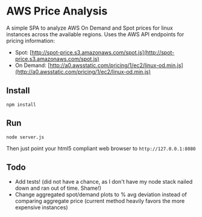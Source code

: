 AWS Price Analysis
====

A simple SPA to analyze AWS On Demand and Spot prices for linux instances
across the available regions. Uses the AWS API endpoints for pricing
information:

  - Spot: [http://spot-price.s3.amazonaws.com/spot.js](http://spot-price.s3.amazonaws.com/spot.js)
  - On Demand: [http://a0.awsstatic.com/pricing/1/ec2/linux-od.min.js](http://a0.awsstatic.com/pricing/1/ec2/linux-od.min.js)

Install
---

    npm install

Run
---

    node server.js

Then just point your html5 compliant web browser to `http://127.0.0.1:8080`

Todo
---

- Add tests! (did not have a chance, as I don't have my node stack nailed down and ran out of time. Shame!)
- Change aggregated spot/demand plots to % avg deviation instead of comparing aggregate price (current method heavily favors the more expensive instances)
